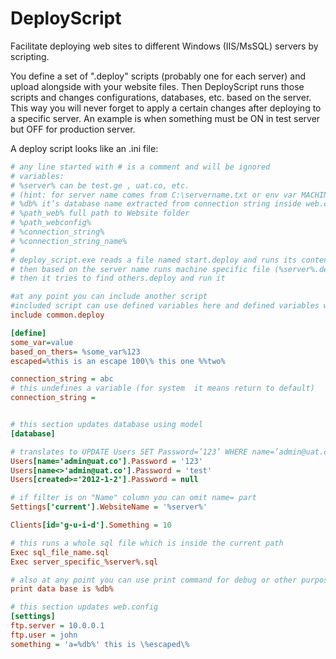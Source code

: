 DeployScript
============

Facilitate deploying web sites to different Windows (IIS/MsSQL) servers by scripting.


You define a set of ".deploy" scripts (probably one for each server) and upload alongside with your website files. 
Then DeployScript runs those scripts and changes configurations, databases, etc. based on the server. 
This way you will never forget to apply a certain changes after deploying to a specific server. 
An example is when something must be ON in test server but OFF for production server.

A deploy script looks like an .ini file:

```ini
# any line started with # is a comment and will be ignored
# variables:
# %server% can be test.ge , uat.co, etc.
# (hint: for server name comes from C:\servername.txt or env var MACHINE_ALIAS or COMPUTERNAME
# %db% it’s database name extracted from connection string inside web.config
# %path_web% full path to Website folder
# %path_webconfig%
# %connection_string%
# %connection_string_name%
#
# deploy_script.exe reads a file named start.deploy and runs its contents
# then based on the server name runs machine specific file (%server%.deploy ,if exists)
# then it tries to find others.deploy and run it

#at any point you can include another script
#included script can use defined variables here and defined variables will become visible to this
include common.deploy

[define]
some_var=value
based_on_thers= %some_var%123
escaped=%this is an escape 100\% this one %%two%

connection_string = abc
# this undefines a variable (for system  it means return to default)
connection_string = 


# this section updates database using model
[database]

# translates to UPDATE Users SET Password=’123’ WHERE name=’admin@uat.co’
Users[name='admin@uat.co'].Password = '123'
Users[name<>'admin@uat.co'].Password = 'test'
Users[created>='2012-1-2'].Password = null

# if filter is on "Name" column you can omit name= part
Settings['current'].WebsiteName = '%server%'

Clients[id='g-u-i-d'].Something = 10

# this runs a whole sql file which is inside the current path
Exec sql_file_name.sql
Exec server_specific_%server%.sql

# also at any point you can use print command for debug or other purposes
print data base is %db%

# this section updates web.config
[settings]
ftp.server = 10.0.0.1
ftp.user = john
something = 'a=%db%' this is \%escaped\%
```
